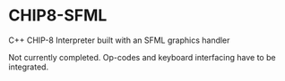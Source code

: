 # CHIP8-SFML

C++ CHIP-8 Interpreter built with an SFML graphics handler

Not currently completed. Op-codes and keyboard interfacing have to be integrated.
